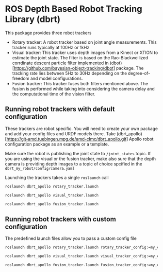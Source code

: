 # ROS Depth Based Robot Tracking Library (dbrt)

This package provides three robot trackers
* Rotary tracker: A robot tracker based on joint angle measurements. This 
  tracker runs typically at 100Hz or 1kHz
* Visual tracker: This tracker uses depth images from a Kinect or XTION to 
  estimate the joint state. The filter is based on the Rao-Blackwellized 
  corrdinate descent particle filter implemented in 
  (dbot)[https://github.com/bayesian-object-tracking/dbot] package. The tracking 
  rate lies between 5Hz to 30Hz depending on the degree-of-freedom and model
  configurations. 
* Fusion tracker: This tracker fuses both filters mentioned above. The fusion 
  is performed while taking into considering the camera delay and the 
  computational time of the vision filter. 

## Running robot trackers with default configuration

These trackers are robot specific. You will need to create your own package and
add your config files and URDF models there. 
Take (dbrt_apollo)[https://git-amd.tuebingen.mpg.de/amd-clmc/dbrt_apollo.git] 
Apollo robot configuration package as an example or a template.

Make sure the robot is publishing the joint state to `/joint_states` topic. If 
you are using the visual or the fusion tracker, make also sure that the depth 
camera is providing depth images to a topic of choice spcified in the 
`dbrt_my_robot/config/camera.yaml`

Launching the trackers takes a single `roslaunch` call
```bash
roslaunch dbrt_apollo rotary_tracker.launch
```
```bash
roslaunch dbrt_apollo visual_tracker.launch
```
```bash
roslaunch dbrt_apollo fusion_tracker.launch
```

## Running robot trackers with custom configuration
The predefined launch files allow you to pass a custom config file
```bash
roslaunch dbrt_apollo rotary_tracker.launch rotary_tracker_config:=my_custom_rotary_tracker_config.yaml
```
```bash
roslaunch dbrt_apollo visual_tracker.launch visual_tracker_config:=my_custom_visual_tracker_config.yaml
```
```bash
roslaunch dbrt_apollo fusion_tracker.launch fusion_tracker_config:=my_custom_fusion_tracker_config.yaml
```

